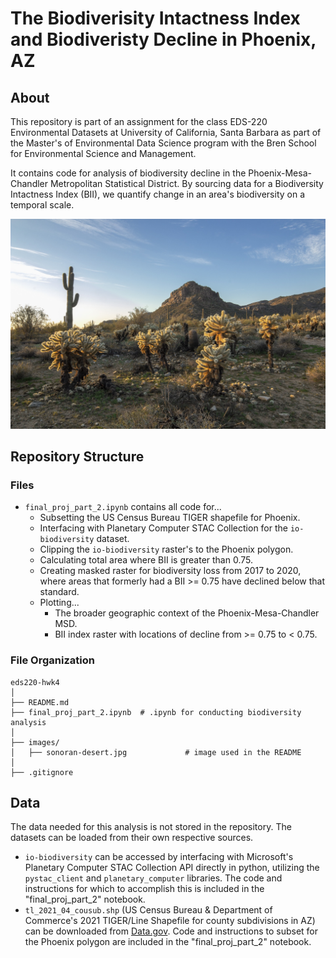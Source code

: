 # The Biodiverisity Intactness Index and Biodiveristy Decline in Phoenix, AZ

## About
This repository is part of an assignment for the class EDS-220 Environmental Datasets at University of California, Santa Barbara as part of the Master's of Environmental Data Science program with the Bren School for Environmental Science and Management. 

It contains code for analysis of biodiversity decline in the Phoenix-Mesa-Chandler Metropolitan Statistical District. By sourcing data for a Biodiversity Intactness Index (BII), we quantify change in an area's biodiversity on a temporal scale. 

![Chollas and Saguaros](/images/sonoran-desert.jpg "Sonoran landscape with Chollas and Saguaros.")

## Repository Structure
### Files
* `final_proj_part_2.ipynb` contains all code for...
    + Subsetting the US Census Bureau TIGER shapefile for Phoenix.
    + Interfacing with Planetary Computer STAC Collection for the `io-biodiversity` dataset.
    + Clipping the `io-biodiversity` raster's to the Phoenix polygon.
    + Calculating total area where BII is greater than 0.75.
    + Creating masked raster for biodiversity loss from 2017 to 2020, where areas that formerly had a BII >= 0.75 have declined below that standard.
    + Plotting...
        - The broader geographic context of the Phoenix-Mesa-Chandler MSD.
        - BII index raster with locations of decline from >= 0.75 to < 0.75.


### File Organization

```
eds220-hwk4
│
├── README.md                     
├── final_proj_part_2.ipynb  # .ipynb for conducting biodiversity analysis
│
├── images/                       
│   ├── sonoran-desert.jpg             # image used in the README
│
├── .gitignore 
```

## Data 
The data needed for this analysis is not stored in the repository. The datasets can be loaded from their own respective sources.

* `io-biodiversity` can be accessed by interfacing with Microsoft's Planetary Computer STAC Collection API directly in python, utilizing the `pystac_client` and `planetary_computer` libraries. The code and instructions for which to accomplish this is included in the "final_proj_part_2" notebook.
* `tl_2021_04_cousub.shp` (US Census Bureau & Department of Commerce's 2021 TIGER/Line Shapefile for county subdivisions in AZ) can be downloaded from [Data.gov](https://catalog.data.gov/dataset/tiger-line-shapefile-2021-state-arizona-county-subdivisions). Code and instructions to subset for the Phoenix polygon are included in the "final_proj_part_2" notebook.